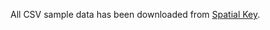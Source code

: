 All CSV sample data has been downloaded from [Spatial Key](https://support.spatialkey.com/spatialkey-sample-csv-data/).